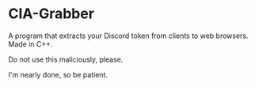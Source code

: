 # CIA-Grabber
A program that extracts your Discord token from clients to web browsers. Made in C++.

Do not use this maliciously, please.

I'm nearly done, so be patient.
